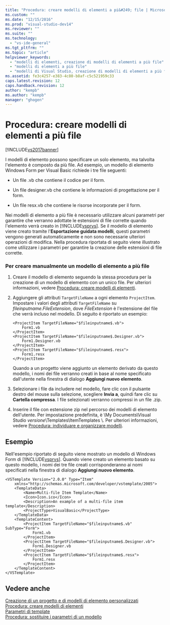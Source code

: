 ```yaml
---
title: "Procedura: creare modelli di elementi a pi&#249; file | Microsoft Docs"
ms.custom: ""
ms.date: "12/15/2016"
ms.prod: "visual-studio-dev14"
ms.reviewer: ""
ms.suite: ""
ms.technology: 
  - "vs-ide-general"
ms.tgt_pltfrm: ""
ms.topic: "article"
helpviewer_keywords: 
  - "modelli di elementi, creazione di modelli di elementi a più file"
  - "modelli di elementi a più file"
  - "modelli di Visual Studio, creazione di modelli di elementi a più file"
ms.assetid: fe3c4257-e383-4c80-b8af-c5c521959c33
caps.latest.revision: 12
caps.handback.revision: 12
author: "kempb"
ms.author: "kempb"
manager: "ghogen"
---
```

# Procedura: creare modelli di elementi a pi&#249; file
[!INCLUDE[vs2017banner](../code-quality/includes/vs2017banner.md)]

I modelli di elemento possono specificare un solo elemento, ma talvolta l'elemento è composto da più file.  Ad esempio, un modello di elemento Windows Form per Visual Basic richiede i tre file seguenti:  
  
-   Un file .vb che contiene il codice per il form.  
  
-   Un file designer.vb che contiene le informazioni di progettazione per il form.  
  
-   Un file resx.vb che contiene le risorse incorporate per il form.  
  
 Nei modelli di elemento a più file è necessario utilizzare alcuni parametri per garantire che verranno adottate le estensioni di file corrette quando l'elemento verrà creato in [!INCLUDE[vsprvs](../code-quality/includes/vsprvs_md.md)].  Se il modello di elemento viene creato tramite l'**Esportazione guidata modelli**, questi parametri vengono generati automaticamente e non sono necessarie ulteriori operazioni di modifica.  Nella procedura riportata di seguito viene illustrato come utilizzare i parametri per garantire la creazione delle estensioni di file corrette.  
  
### Per creare manualmente un modello di elemento a più file  
  
1.  Creare il modello di elemento seguendo la stessa procedura per la creazione di un modello di elemento con un unico file.  Per ulteriori informazioni, vedere [Procedura: creare modelli di elementi](../ide/how-to-create-item-templates.md).  
  
2.  Aggiungere gli attributi `TargetFileName` a ogni elemento `ProjectItem`.  Impostare i valori degli attributi `TargetFileName` su $fileinputname$.*FileExtension*, dove *FileExtension* è l'estensione del file che verrà incluso nel modello.  Di seguito è riportato un esempio:  
  
    ```  
    <ProjectItem TargetFileName="$fileinputname$.vb">  
        Form1.vb  
    </ProjectItem>  
    <ProjectItem TargetFileName="$fileinputname$.Designer.vb">  
        Form1.Designer.vb  
    </ProjectItem>  
    <ProjectItem TargetFileName="$fileinputname$.resx">  
        Form1.resx  
    </ProjectItem>  
    ```  
  
     Quando a un progetto viene aggiunto un elemento derivato da questo modello, i nomi dei file verranno creati in base al nome specificato dall'utente nella finestra di dialogo **Aggiungi nuovo elemento**.  
  
3.  Selezionare i file da includere nel modello, fare clic con il pulsante destro del mouse sulla selezione, scegliere **Invia a**, quindi fare clic su **Cartella compressa**.  I file selezionati verranno compressi in un file .zip.  
  
4.  Inserire il file con estensione zip nel percorso dei modelli di elemento dell'utente.  Per impostazione predefinita, è \\My Documents\\Visual Studio *versione*\\Templates\\ItemTemplates \\.  Per ulteriori informazioni, vedere [Procedura: individuare e organizzare modelli](../ide/how-to-locate-and-organize-project-and-item-templates.md).  
  
## Esempio  
 Nell'esempio riportato di seguito viene mostrato un modello di Windows Form di [!INCLUDE[vsprvs](../code-quality/includes/vsprvs_md.md)].  Quando viene creato un elemento basato su questo modello, i nomi dei tre file creati corrisponderanno ai nomi specificati nella finestra di dialogo **Aggiungi nuovo elemento**.  
  
```  
<VSTemplate Version="2.0.0" Type="Item"  
    xmlns="http://schemas.microsoft.com/developer/vstemplate/2005">  
    <TemplateData>  
        <Name>Multi-file Item Template</Name>  
        <Icon>Icon.ico</Icon>  
        <Description>An example of a multi-file item template</Description>  
        <ProjectType>VisualBasic</ProjectType>  
    </TemplateData>  
    <TemplateContent>  
        <ProjectItem TargetFileName="$fileinputname$.vb" SubType="Form">  
            Form1.vb  
        </ProjectItem>  
        <ProjectItem TargetFileName="$fileinputname$.Designer.vb">  
            Form1.Designer.vb  
        </ProjectItem>  
        <ProjectItem TargetFileName="$fileinputname$.resx">  
            Form1.resx  
        </ProjectItem>  
    </TemplateContent>  
</VSTemplate>  
```  
  
## Vedere anche  
 [Creazione di un progetto e di modelli di elemento personalizzati](../ide/creating-project-and-item-templates.md)   
 [Procedura: creare modelli di elementi](../ide/how-to-create-item-templates.md)   
 [Parametri di template](../ide/template-parameters.md)   
 [Procedura: sostituire i parametri di un modello](../ide/how-to-substitute-parameters-in-a-template.md)